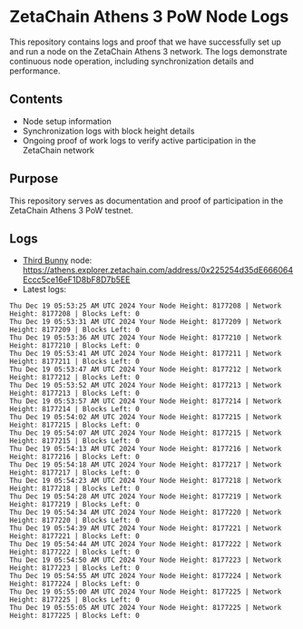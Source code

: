 # ZetaChain Athens 3 PoW Node Logs
This repository contains logs and proof that we have successfully set up and run a node on the ZetaChain Athens 3 network. The logs demonstrate continuous node operation, including synchronization details and performance.

## Contents
- Node setup information
- Synchronization logs with block height details
- Ongoing proof of work logs to verify active participation in the ZetaChain network

## Purpose
This repository serves as documentation and proof of participation in the ZetaChain Athens 3 PoW testnet.

## Logs

- [Third Bunny](https://thirdbunny.xyz/) node: https://athens.explorer.zetachain.com/address/0x225254d35dE666064Eccc5ce16eF1D8bF8D7b5EE
- Latest logs:
```
Thu Dec 19 05:53:25 AM UTC 2024 Your Node Height: 8177208 | Network Height: 8177208 | Blocks Left: 0
Thu Dec 19 05:53:31 AM UTC 2024 Your Node Height: 8177209 | Network Height: 8177209 | Blocks Left: 0
Thu Dec 19 05:53:36 AM UTC 2024 Your Node Height: 8177210 | Network Height: 8177210 | Blocks Left: 0
Thu Dec 19 05:53:41 AM UTC 2024 Your Node Height: 8177211 | Network Height: 8177211 | Blocks Left: 0
Thu Dec 19 05:53:47 AM UTC 2024 Your Node Height: 8177212 | Network Height: 8177212 | Blocks Left: 0
Thu Dec 19 05:53:52 AM UTC 2024 Your Node Height: 8177213 | Network Height: 8177213 | Blocks Left: 0
Thu Dec 19 05:53:57 AM UTC 2024 Your Node Height: 8177214 | Network Height: 8177214 | Blocks Left: 0
Thu Dec 19 05:54:02 AM UTC 2024 Your Node Height: 8177215 | Network Height: 8177215 | Blocks Left: 0
Thu Dec 19 05:54:07 AM UTC 2024 Your Node Height: 8177215 | Network Height: 8177215 | Blocks Left: 0
Thu Dec 19 05:54:13 AM UTC 2024 Your Node Height: 8177216 | Network Height: 8177216 | Blocks Left: 0
Thu Dec 19 05:54:18 AM UTC 2024 Your Node Height: 8177217 | Network Height: 8177217 | Blocks Left: 0
Thu Dec 19 05:54:23 AM UTC 2024 Your Node Height: 8177218 | Network Height: 8177218 | Blocks Left: 0
Thu Dec 19 05:54:28 AM UTC 2024 Your Node Height: 8177219 | Network Height: 8177219 | Blocks Left: 0
Thu Dec 19 05:54:34 AM UTC 2024 Your Node Height: 8177220 | Network Height: 8177220 | Blocks Left: 0
Thu Dec 19 05:54:39 AM UTC 2024 Your Node Height: 8177221 | Network Height: 8177221 | Blocks Left: 0
Thu Dec 19 05:54:44 AM UTC 2024 Your Node Height: 8177222 | Network Height: 8177222 | Blocks Left: 0
Thu Dec 19 05:54:50 AM UTC 2024 Your Node Height: 8177223 | Network Height: 8177223 | Blocks Left: 0
Thu Dec 19 05:54:55 AM UTC 2024 Your Node Height: 8177224 | Network Height: 8177224 | Blocks Left: 0
Thu Dec 19 05:55:00 AM UTC 2024 Your Node Height: 8177225 | Network Height: 8177225 | Blocks Left: 0
Thu Dec 19 05:55:05 AM UTC 2024 Your Node Height: 8177225 | Network Height: 8177225 | Blocks Left: 0
```
